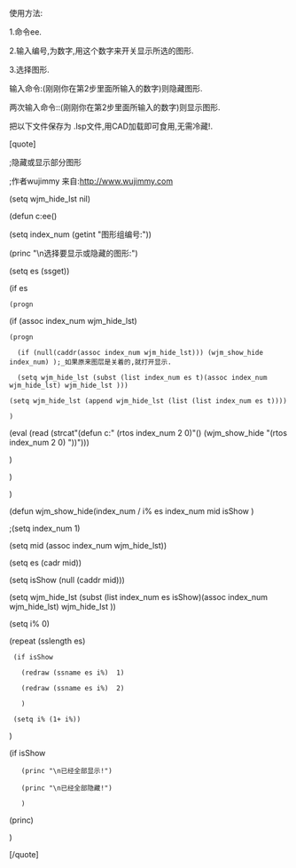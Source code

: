 使用方法:
 1.命令ee.
  2.输入编号,为数字,用这个数字来开关显示所选的图形.
   3.选择图形.
输入命令:(刚刚你在第2步里面所输入的数字)则隐藏图形.
两次输入命令::(刚刚你在第2步里面所输入的数字)则显示图形.

把以下文件保存为 .lsp文件,用CAD加载即可食用,无需冷藏!.
[quote]
;隐藏或显示部分图形
;作者wujimmy  来自:http://www.wujimmy.com
(setq wjm_hide_lst nil)
(defun c:ee()
  (setq index_num (getint "图形组编号:"))
  (princ "\n选择要显示或隐藏的图形:")
  (setq es (ssget))
  (if es
    (progn
  
  (if (assoc index_num wjm_hide_lst)
    (progn
      (if (null(caddr(assoc index_num wjm_hide_lst))) (wjm_show_hide index_num) );_如果原来图层是关着的,就打开显示.
      (setq wjm_hide_lst (subst (list index_num es t)(assoc index_num wjm_hide_lst) wjm_hide_lst )))
    (setq wjm_hide_lst (append wjm_hide_lst (list (list index_num es t))))
    )
  (eval (read (strcat"(defun c:" (rtos index_num 2 0)"() (wjm_show_hide "(rtos index_num 2 0) "))")))
  )
  )
  )

(defun wjm_show_hide(index_num / i% es index_num mid isShow )
  ;(setq index_num 1)
  (setq mid (assoc index_num wjm_hide_lst))
  (setq es (cadr mid))
  (setq isShow (null (caddr mid)))
  (setq wjm_hide_lst (subst (list index_num es isShow)(assoc index_num wjm_hide_lst) wjm_hide_lst ))
  (setq i% 0)
   (repeat (sslength es)
     (if isShow
       (redraw (ssname es i%)  1)
       (redraw (ssname es i%)  2)
       )
     (setq i% (1+ i%))
   )
  (if isShow
       (princ "\n已经全部显示!")
       (princ "\n已经全部隐藏!")
       )
  (princ)
  )

[/quote]